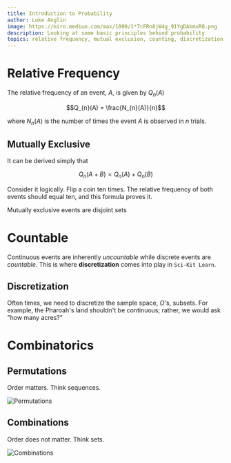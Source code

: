 ```yaml
---
title: Introduction to Probability
author: Luke Anglin
image: https://miro.medium.com/max/1000/1*7cFRn8jW4g_91YgDAbmxRQ.png
description: Looking at some basic principles behind probability
topics: relative frequency, mutual exclusion, counting, discretization, combinatorics review 
---
```



# Relative Frequency

The relative frequency of an event, $A$, is given by $Q_{n}(A)$

$$Q_{n}(A) = \frac{N_{n}(A)}{n}$$

where $N_{n}(A)$ is the number of times the event $A$ is observed in $n$ trials.

## Mutually Exclusive

It can be derived simply that

$$Q_{n}(A + B) = Q_{n}(A) + Q_{n}(B)$$

Consider it logically.  Flip a coin ten times.  The relative frequency of both events should equal ten, and this formula proves it.

<span class="red">Mutually exclusive events</span> are <span class="red">disjoint sets</span>

# Countable

Continuous events are inherently *uncountable* while discrete events are *countable*.  This is where **discretization** comes into play in `Sci-Kit Learn`. 

## Discretization

Often times, we need to discretize the sample space, $\Omega$'s, subsets.  For example, the Pharoah's land shouldn't be continuous; rather, we would ask "how many acres?"

# Combinatorics

## Permutations

Order matters.  Think sequences.

![Permutations](https://miro.medium.com/max/1000/1*JNK-n0Pt0Vbxk0lxVpgT5A.png)

## Combinations

Order does not matter.  Think sets.

![Combinations](https://miro.medium.com/max/1000/1*7cFRn8jW4g_91YgDAbmxRQ.png)
